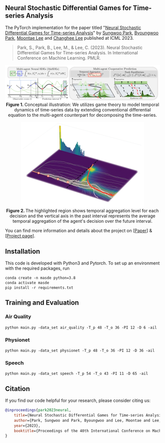 ## Neural Stochastic Differential Games for Time-series Analysis

The PyTorch implementation for the paper titled "[Neural Stochastic Differential Games for Time-series Analysis](https://drive.google.com/file/d/1_k5ocoqHx50PhORfXWwVc_CzPEGznHoB/view)" by [Sungwoo Park](https://scholar.google.co.kr/citations?user=B1xpjO8AAAAJ&hl=en), [Byoungwoo Park](https://scholar.google.co.kr/citations?user=MWCPYLMAAAAJ&hl=en), [Moontae Lee](https://scholar.google.com/citations?user=BMvYy9cAAAAJ&hl=en) and [Changhee Lee](https://scholar.google.com/citations?user=kSvJTg4AAAAJ&hl=en) published at ICML 2023. 

>Park, S., Park, B., Lee, M., & Lee, C. (2023). Neural Stochastic Differential Games for Time-series Analysis. In International Conference on Machine Learning. PMLR.


<p align="center">
<img align="middle" src="https://github.com/LGAI-AML/MaSDEs/blob/main/imgs/masde_main.png" width="800" />
<br>
<b> Figure 1. </b> Conceptual illustration: We utilizes game theory to model temporal dynamics of time-series data by extending conventional differential equation to the multi-agent counterpart for decomposing the time-series.
</p>

<p align="center">
<img align="middle" src="https://github.com/LGAI-AML/MaSDEs/blob/main/imgs/mackey.gif" width="400" />
<br>
<b> Figure 2. </b> The highlighted region shows temporal aggregation level for each decision and the vertical axis in the past interval represents the average temporal aggregation of the agent's decision over the future interval.
</p>

You can find more information and details about the project on [[Paper](https://drive.google.com/file/d/17s8k2RmfzoFE_svB2qeBr429DebaANNN/view?usp=sharing)] & [[Project page](https://lgai-aml.github.io/MaSDEs/)].

## Installation
This code is developed with Python3 and Pytorch. To set up an environment with the required packages, run
```
conda create -n masde python=3.8
conda activate masde
pip install -r requirements.txt
```

## Training and Evaluation
### Air Quality
```
python main.py -data_set air_quality -T_p 48 -T_o 36 -PI 12 -D 6 -ail
```
### Physionet
```
python main.py -data_set physionet -T_p 48 -T_o 36 -PI 12 -D 36 -ail
```
### Speech
```
python main.py -data_set speech -T_p 54 -T_o 43 -PI 11 -D 65 -ail
```
## Citation
If you find our code helpful for your research, please consider citing us:
```bibtex
@inproceedings{park2023neural,
    title={Neural Stochastic Differential Games for Time-series Analysis}, 
    author={Park, Sungwoo and Park, Byoungwoo and Lee, Moontae and Lee, Changhee},
    year={2023},
    booktitle={Proceedings of the 40th International Conference on Machine Learning (ICML)}
}
```
